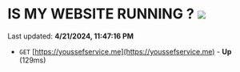 # IS MY WEBSITE RUNNING ? [![](https://img.shields.io/static/v1?label=Sponsor&message=%E2%9D%A4&logo=GitHub&color=%23fe8e86)](https://github.com/sponsors/<username>)

Last updated: **4/21/2024, 11:47:16 PM**

- `GET` [https://youssefservice.me](https://youssefservice.me) - **Up** (129ms)

